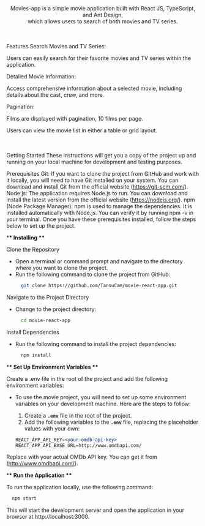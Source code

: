 <div align="center"> <br/> <br/> <p> Movies-app is a simple movie application built with React JS, TypeScript, and Ant Design, <br/> which allows users to search of both movies and TV series. </p> <p> </div> <br/> <br/>
Features
Search Movies and TV Series:

Users can easily search for their favorite movies and TV series within the application.

Detailed Movie Information:

Access comprehensive information about a selected movie, including details about the cast, crew, and more.

Pagination:

Films are displayed with pagination, 10 films per page.

Users can view the movie list in either a table or grid layout.
<br/>

<br/> <br/>
Getting Started
These instructions will get you a copy of the project up and running on your local machine for development and testing purposes.

Prerequisites
Git: If you want to clone the project from GitHub and work with it locally, you will need to have Git installed on your system. You can download and install Git from the official website (https://git-scm.com/).
Node.js: The application requires Node.js to run. You can download and install the latest version from the official website (https://nodejs.org/).
npm (Node Package Manager): npm is used to manage the dependencies. It is installed automatically with Node.js. You can verify it by running npm -v in your terminal.
Once you have these prerequisites installed, follow the steps below to set up the project.

\***\* Installing \*\***

Clone the Repository

- Open a terminal or command prompt and navigate to the directory where you want to clone the project.
- Run the following command to clone the project from GitHub:
  ```bash
    git clone https://github.com/TansuCam/movie-react-app.git
  ```
Navigate to the Project Directory

- Change to the project directory:
  ```bash
    cd movie-react-app
  ```
Install Dependencies

- Run the following command to install the project dependencies:
  ```bash
    npm install
  ```

\***\* Set Up Environment Variables \*\***

Create a .env file in the root of the project and add the following environment variables:
- To use the movie project, you will need to set up some environment variables on your development machine. Here are the steps to follow:

  1. Create a **`.env`** file in the root of the project.
  2. Add the following variables to the **`.env`** file, replacing the placeholder values with your own:
  ```jsx
  REACT_APP_API_KEY=<your-omdb-api-key>
  REACT_APP_API_BASE_URL=http://www.omdbapi.com/
  ```
Replace <your-omdb-api-key> with your actual OMDb API key. You can get it from (http://www.omdbapi.com/).


\***\* Run the Application \*\***

To run the application locally, use the following command:
  ```bash
    npm start
  ```
This will start the development server and open the application in your browser at http://localhost:3000.

